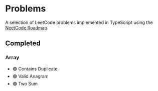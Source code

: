 # Problems

A selection of LeetCode problems implemented in TypeScript using the [NeetCode Roadmap](https://neetcode.io/roadmap).

## Completed

### Array

- 🟢 Contains Duplicate
- 🟢 Valid Anagram
- 🟢 Two Sum
